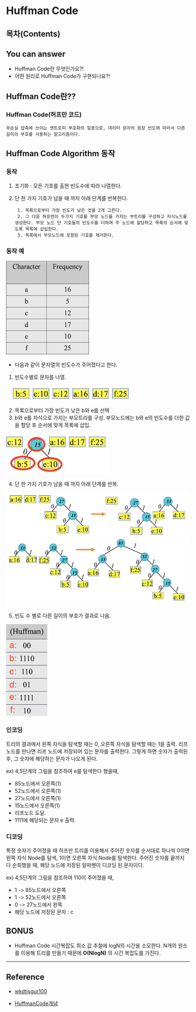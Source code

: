 # Huffman Code
## 목차(Contents)


## You can answer
- Huffman Code란 무엇인가요?!
- 어떤 원리로 Huffman Code가 구현되나요?!


## Huffman Code란??
### Huffman Code(허프만 코드)
    무손실 압축에 쓰이는 엔트로피 부호화의 일종으로, 데이터 문자의 등장 빈도에 따라서 다른 길이의 부호를 사용하는 알고리즘이다.


## Huffman Code Algorithm 동작
### 동작
1. 초기화 : 모든 기호를 출현 빈도수에 따라 나열한다.
2. 단 한 가지 기호가 남을 때 까지 아래 단계를 반복한다.

        1. 목록으로부터 가장 빈도가 낮은 것을 2개 고른다.
        2. 그 다음 허프먼이 두가지 기호를 부모 노드를 가지는 부트리를 구성하고 자식노드를 생성한다. 부모 노드 단 기호들의 빈도수를 더하며 주 노드에 할당하고 목록의 순서에 맞도록 목록에 삽입한다.
        3. 목록에서 부모노드에 포함된 기호를 제거한다.

### 동작 예
![ex_screenshot](./img/FrequencyByCharacter.png)

- 다음과 같이 문자열의 빈도수가 주어졌다고 한다.
1. 빈도수별로 문자를 나열.

![ex_screenshot](./img/SortCharacterByFrequency.png)

2. 목록으로부터 가장 빈도가 낮은 b와 e를 선택
3. b와 e를 자식으로 가지는 부모트리를 구성. 부모노드에는 b와 e의 빈도수를 더한 값을 할당 후 순서에 맞게 목록에 삽입.

![ex_screenshot](./img/step2.png)

4. 단 한 가지 기호가 남을 때 까지 아래 단계를 반복.

![ex_screenshot](./img/step3.png)
![ex_screenshot](./img/step4.png)

5. 빈도 수 별로 다른 길이의 부호가 결과로 나옴.

![ex_screenshot](./img/result.png)

### 인코딩
트리의 결과에서 왼쪽 자식을 탐색할 때는 0, 오른쪽 자식을 탐색할 때는 1을 출력. 리프 노드를 만나면 리프 노드에 저장되어 있는 문자를 출력한다. 그렇게 하면 숫자가 출력된 후, 그 숫자에 해당하는 문자가 나오게 된다.

ex) 4,5단계의 그림을 참조하여 e를 탐색한다 했을때,
- 85노드에서 오른쪽(1)
- 52노드에서 오른쪽(1)
- 27노드에서 오른쪽(1)
- 15노드에서 오른쪽(1)
- 리프노드 도달.
- 1111에 해당되는 문자 e 출력.

### 디코딩
특정 숫자가 주어졌을 때 허프만 트리를 이용해서 주어진 숫자를 순서대로 하나씩 0이면 왼쪽 자식 Node를 탐색, 1이면 오른쪽 자식 Node를 탐색한다. 주어진 숫자를 끝까지 다 순회했을 때, 해당 노드에 저장된 알파벳이 디코딩 된 문자이다.

ex) 4,5단계의 그림을 참조하여 110이 주어졌을 때,
- 1 -> 85노드에서 오른쪽
- 1 -> 52노드에서 오른쪽
- 0 -> 27노드에서 왼쪽
- 해당 노드에 저장된 문자 : c

## BONUS
- Huffman Code 시간복잡도
    최소 값 추철에 logN의 시간을 소모한다. N개의 원소를 이용해 트리를 만들기 때문에 __O(NlogN)__ 의 시간 복잡도를 가진다.


---
## Reference
- [wkdtjsgur100](https://wkdtjsgur100.github.io/huffman/)

- [HuffmanCode개념](https://ko.wikipedia.org/wiki/%ED%97%88%ED%94%84%EB%A8%BC_%EB%B6%80%ED%98%B8%ED%99%94)
